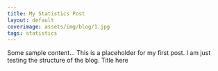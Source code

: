 ```yaml
---
title: My Statistics Post
layout: default
coverimage: assets/img/blog/1.jpg
tags: statistics
---
```


Some sample content...
This is a placeholder for my first post. 
I am just testing the structure of the blog. 
Title here